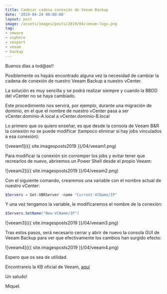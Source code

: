 ```yaml
---
title: Cambiar cadena conexión de Veeam Backup
date: '2019-04-24 00:00:00'
layout: post
image: /assets/images/posts/2019/04/veeam-logo.png
tag:
- vmware
- vsphere
- vexpert
- veeam
- backup
---
```


Buenos días a tod@as!!

Posiblemente os hayáis encontrado alguna vez la necesidad de cambiar la cadena de conexión de nuestro Veeam Backup a nuestro vCenter.

La solución es muy sencilla y se podrá realizar siempre y cuando la BBDD del vCenter no se haya cambiado.

Este procedimiento nos servirá, por ejemplo, durante una migración de dominio, en el que el nombre de nuestro vCenter pasa a ser vCenter.dominio-A.local a vCenter.dominio-B.local

Lo primero que os quiero enseñar, es que desde la consola de Veeam B&R la conexión no se puede modificar (tampoco eliminar si hay jobs vinculados a esa conexión):

![veeam1]({{ site.imagesposts2019 }}/04/veeam1.png)

Para modificar la conexión sin corromper los jobs y evitar tener que recrearlos de nuevo, abriremos un Power Shell desde el propio Veeam:

![veeam2]({{ site.imagesposts2019 }}/04/veeam2.png)

Con el siguiente comando, crearemos una variable con el nombre actual de nuestro vCenter:

```powershell
$Servers = Get-VBRServer -name "Current-VCName/IP"
```

Y una vez tengamos la variable, le modificaremos el nombre de la conexión:

```powershell
$Servers.SetName("New-VCName/IP")
```

![veeam3]({{ site.imagesposts2019 }}/04/veeam3.png)

Tras estos pasos, será necesario cerrar y abrir de nuevo la consola GUI de Veeam Backup para ver que efectivamente los cambios han surgido efecto:

![veeam4]({{ site.imagesposts2019 }}/04/veeam4.png)

Espero que os sea de utilidad.

Encontrareis la KB oficial de Veeam, [aquí](https://www.veeam.com/kb1905)

Un saludo!

Miquel.


